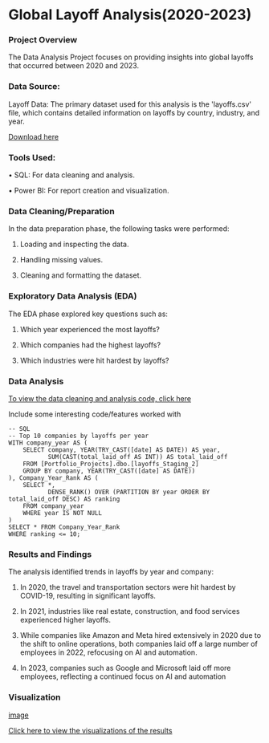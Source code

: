 # Global Layoff Analysis(2020-2023)


### Project Overview

The Data Analysis Project focuses on providing insights into global layoffs that occurred between 2020 and 2023.


### Data Source:

Layoff Data: The primary dataset used for this analysis is the 'layoffs.csv' file, which contains detailed information on layoffs by country, industry, and year.

[Download here](https://github.com/AlexTheAnalyst/Excel-Tutorial/blob/main/Data%20Cleaning%20Excel%20Tutorial.xlsx)


### Tools Used:

•	SQL: For data cleaning and analysis.

•	Power BI: For report creation and visualization.


### Data Cleaning/Preparation

In the data preparation phase, the following tasks were performed:

1.	Loading and inspecting the data.
	
2.	Handling missing values.
	
3.	Cleaning and formatting the dataset.


### Exploratory Data Analysis (EDA)

The EDA phase explored key questions such as:

1.	Which year experienced the most layoffs?
   
2.	Which companies had the highest layoffs?
   
3.	Which industries were hit hardest by layoffs?


### Data Analysis

[To view the data cleaning and analysis code, click here](https://github.com/Indumathi12/Sql_Projects/blob/main/sql_Portfolio_Projects_code.txt)

Include some interesting code/features worked with

```
-- SQL
-- Top 10 companies by layoffs per year
WITH company_year AS (
    SELECT company, YEAR(TRY_CAST([date] AS DATE)) AS year, 
           SUM(CAST(total_laid_off AS INT)) AS total_laid_off 
    FROM [Portfolio_Projects].dbo.[layoffs_Staging_2]
    GROUP BY company, YEAR(TRY_CAST([date] AS DATE))
), Company_Year_Rank AS (
    SELECT *, 
           DENSE_RANK() OVER (PARTITION BY year ORDER BY total_laid_off DESC) AS ranking
    FROM company_year
    WHERE year IS NOT NULL
)
SELECT * FROM Company_Year_Rank
WHERE ranking <= 10;
```

### Results and Findings

The analysis identified trends in layoffs by year and company:

1.	In 2020, the travel and transportation sectors were hit hardest by COVID-19, resulting in significant layoffs.

2.	In 2021, industries like real estate, construction, and food services experienced higher layoffs.

3.	While companies like Amazon and Meta hired extensively in 2020 due to the shift to online operations, both companies laid off a large number of employees in 2022, refocusing on AI and automation.

4.	In 2023, companies such as Google and Microsoft laid off more employees, reflecting a continued focus on AI and automation

### Visualization

[image](https://github.com/user-attachments/assets/28716091-9384-451a-89d7-8b16c6ac6823)


[Click here to view the visualizations of the results]()



